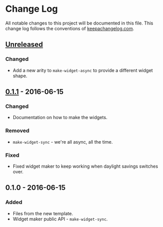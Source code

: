 # Change Log
All notable changes to this project will be documented in this file. This change log follows the conventions of [keepachangelog.com](http://keepachangelog.com/).

## [Unreleased]
### Changed
- Add a new arity to `make-widget-async` to provide a different widget shape.

## [0.1.1] - 2016-06-15
### Changed
- Documentation on how to make the widgets.

### Removed
- `make-widget-sync` - we're all async, all the time.

### Fixed
- Fixed widget maker to keep working when daylight savings switches over.

## 0.1.0 - 2016-06-15
### Added
- Files from the new template.
- Widget maker public API - `make-widget-sync`.

[Unreleased]: https://github.com/your-name/cms/compare/0.1.1...HEAD
[0.1.1]: https://github.com/your-name/cms/compare/0.1.0...0.1.1
